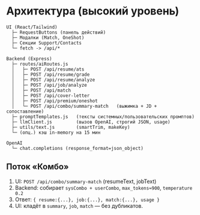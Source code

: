 # Архитектура (высокий уровень)

```
UI (React/Tailwind)
  ├─ RequestButtons (панель действий)
  ├─ Модалки (Match, OneShot)
  ├─ Секции Support/Contacts
  └─ fetch -> /api/*

Backend (Express)
  ├─ routes/aiRoutes.js
  │   ├─ POST /api/resume/ats
  │   ├─ POST /api/resume/grade
  │   ├─ POST /api/resume/analyze
  │   ├─ POST /api/job/analyze
  │   ├─ POST /api/match
  │   ├─ POST /api/cover-letter
  │   ├─ POST /api/premium/oneshot
  │   └─ POST /api/combo/summary-match   (выжимка + JD + сопоставление)
  ├─ promptTemplates.js   (тексты системных/пользовательских промптов)
  ├─ llmClient.js         (вызов OpenAI, строгий JSON, usage)
  ├─ utils/text.js        (smartTrim, makeKey)
  └─ (опц.) кэш in-memory на 15 мин

OpenAI
  └─ chat.completions (response_format=json_object)
```

## Поток «Комбо»
1) UI: `POST /api/combo/summary-match` (resumeText, jobText)
2) Backend: собирает `sysCombo + userCombo`, `max_tokens≈900`, `temperature 0.2`
3) Ответ: `{ resume:{...}, job:{...}, match:{...}, usage }`
4) UI: кладёт в `summary`, `job`, `match` — без дубликатов.
